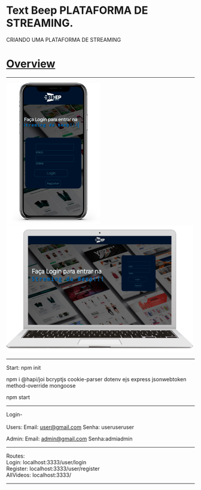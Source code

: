 # Text Beep PLATAFORMA DE STREAMING.
CRIANDO UMA PLATAFORMA DE STREAMING <br>
<a href="https://www.youtube.com/watch?v=Rf1TjwGBJoc&t=26s"><h1> Overview </h1></a>
<hr>
<div class="Log">
<img src="./Templates/imgs/iphoneBeep.png" width="250">
<img src="./Templates/imgs/Beepmacbook.png" width="500"> 
</div>
<hr>

 Start:
   npm 
   init
   
   npm i 
    @hapi/joi
    bcryptjs
    cookie-parser
    dotenv
    ejs
    express
    jsonwebtoken
    method-override
    mongoose
  
  npm start
  <hr>
  
Login-<br>
<br>
Users:
Email: user@gmail.com
      Senha: useruseruser 

Admin:
Email: admin@gmail.com Senha:admiadmin
         
<hr>

Routes: <br>
Login: localhost:3333/user/login<br>
Register: localhost:3333/user/register<br>
AllVideos:  localhost:3333/<br>


<hr>

<style>
 .log{
    display: flex;
}
 </style>
